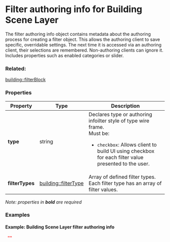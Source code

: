 # Filter authoring info for Building Scene Layer

The filter authoring info object contains metadata about the authoring process for creating a filter object. This allows the authoring client to save specific, overridable settings.  The next time it is accessed via an authoring client, their selections are remembered. Non-authoring clients can ignore it. Includes properties such as enabled categories or slider.

### Related:

[building::filterBlock](filterBlock.md)
### Properties

| Property | Type | Description |
| --- | --- | --- |
| **type** | string | Declares type or authoring infoilter style of type wire frame.<div>Must be:<ul><li>`checkbox`: Allows client to build UI using checkbox for each filter value presented to the user.</li></ul></div> |
| **filterTypes** | [building::filterType](filterType.md) | Array of defined filter types. Each filter type has an array of filter values. |

*Note: properties in **bold** are required*

### Examples 

#### Example: Building Scene Layer filter authoring info 

```json
 "" 
```

